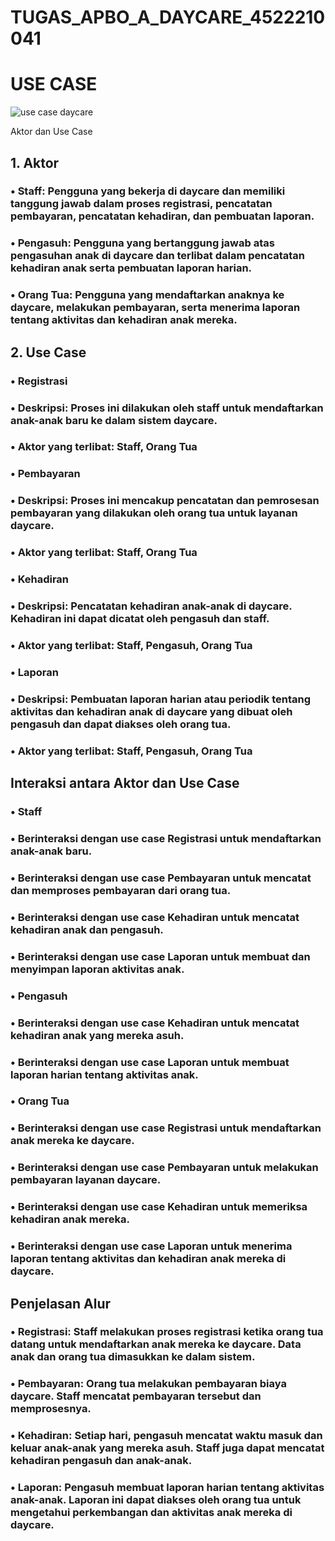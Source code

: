 # TUGAS_APBO_A_DAYCARE_4522210041

# USE CASE 
![use case daycare](https://github.com/DzakiYushiibanaa/TUGAS_APBO_A_DAYCARE_4522210041/assets/145998330/e8422e8f-9c34-4c57-a880-52cd58e6f122)

Aktor dan Use Case
## 1.	Aktor
### •	Staff: Pengguna yang bekerja di daycare dan memiliki tanggung jawab dalam proses registrasi, pencatatan pembayaran, pencatatan kehadiran, dan pembuatan laporan.
### •	Pengasuh: Pengguna yang bertanggung jawab atas pengasuhan anak di daycare dan terlibat dalam pencatatan kehadiran anak serta pembuatan laporan harian.
### •	Orang Tua: Pengguna yang mendaftarkan anaknya ke daycare, melakukan pembayaran, serta menerima laporan tentang aktivitas dan kehadiran anak mereka.
## 2.	Use Case
### •	Registrasi
### •	Deskripsi: Proses ini dilakukan oleh staff untuk mendaftarkan anak-anak baru ke dalam sistem daycare.
### •	Aktor yang terlibat: Staff, Orang Tua
### •	Pembayaran
### •	Deskripsi: Proses ini mencakup pencatatan dan pemrosesan pembayaran yang dilakukan oleh orang tua untuk layanan daycare.
### •	Aktor yang terlibat: Staff, Orang Tua
### •	Kehadiran
### •	Deskripsi: Pencatatan kehadiran anak-anak di daycare. Kehadiran ini dapat dicatat oleh pengasuh dan staff.
### •	Aktor yang terlibat: Staff, Pengasuh, Orang Tua
### •	Laporan
### •	Deskripsi: Pembuatan laporan harian atau periodik tentang aktivitas dan kehadiran anak di daycare yang dibuat oleh pengasuh dan dapat diakses oleh orang tua.
### •	Aktor yang terlibat: Staff, Pengasuh, Orang Tua
## Interaksi antara Aktor dan Use Case
### •	Staff
### •	Berinteraksi dengan use case Registrasi untuk mendaftarkan anak-anak baru.
### •	Berinteraksi dengan use case Pembayaran untuk mencatat dan memproses pembayaran dari orang tua.
### •	Berinteraksi dengan use case Kehadiran untuk mencatat kehadiran anak dan pengasuh.
### •	Berinteraksi dengan use case Laporan untuk membuat dan menyimpan laporan aktivitas anak.
### •	Pengasuh
### •	Berinteraksi dengan use case Kehadiran untuk mencatat kehadiran anak yang mereka asuh.
### •	Berinteraksi dengan use case Laporan untuk membuat laporan harian tentang aktivitas anak.
### •	Orang Tua
### •	Berinteraksi dengan use case Registrasi untuk mendaftarkan anak mereka ke daycare.
### •	Berinteraksi dengan use case Pembayaran untuk melakukan pembayaran layanan daycare.
### •	Berinteraksi dengan use case Kehadiran untuk memeriksa kehadiran anak mereka.
### •	Berinteraksi dengan use case Laporan untuk menerima laporan tentang aktivitas dan kehadiran anak mereka di daycare.
## Penjelasan Alur
### •	Registrasi: Staff melakukan proses registrasi ketika orang tua datang untuk mendaftarkan anak mereka ke daycare. Data anak dan orang tua dimasukkan ke dalam sistem.
### •	Pembayaran: Orang tua melakukan pembayaran biaya daycare. Staff mencatat pembayaran tersebut dan memprosesnya.
### •	Kehadiran: Setiap hari, pengasuh mencatat waktu masuk dan keluar anak-anak yang mereka asuh. Staff juga dapat mencatat kehadiran pengasuh dan anak-anak.
### •	Laporan: Pengasuh membuat laporan harian tentang aktivitas anak-anak. Laporan ini dapat diakses oleh orang tua untuk mengetahui perkembangan dan aktivitas anak mereka di daycare.

